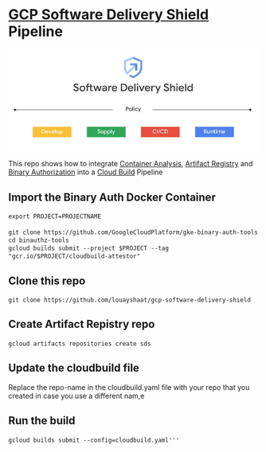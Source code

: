 # [GCP Software Delivery Shield](https://cloud.google.com/solutions/software-supply-chain-security) Pipeline

![alt text](SDS.jpg)


This repo shows how to integrate [Container Analysis](https://cloud.google.com/container-analysis/docs), [Artifact Registry](https://cloud.google.com/artifact-registry) and [Binary Authorization](https://cloud.google.com/binary-authorization) into a [Cloud Build](https://cloud.google.com/build) Pipeline

## Import the Binary Auth Docker Container
```
export PROJECT=PROJECTNAME

git clone https://github.com/GoogleCloudPlatform/gke-binary-auth-tools
cd binauthz-tools
gcloud builds submit --project $PROJECT --tag "gcr.io/$PROJECT/cloudbuild-attestor"
```
## Clone this repo
```
git clone https://github.com/louayshaat/gcp-software-delivery-shield
```

## Create Artifact Repistry repo
```
gcloud artifacts repositories create sds
```

## Update the cloudbuild file

Replace the repo-name in the cloudbuild.yaml file with your repo that you created in case you use a different nam,e


## Run the build
```
gcloud builds submit --config=cloudbuild.yaml'''
```
